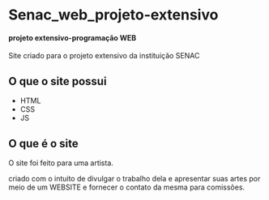 # Senac_web_projeto-extensivo
#### projeto extensivo-programação WEB 
Site criado para o projeto extensivo da instituição SENAC 
## O que o site possui
- HTML
- CSS
- JS
## O que é o site
O site foi feito para uma artista.

criado com o intuito de divulgar o trabalho dela e apresentar  suas artes por meio de um WEBSITE e fornecer o contato da mesma para comissões.
